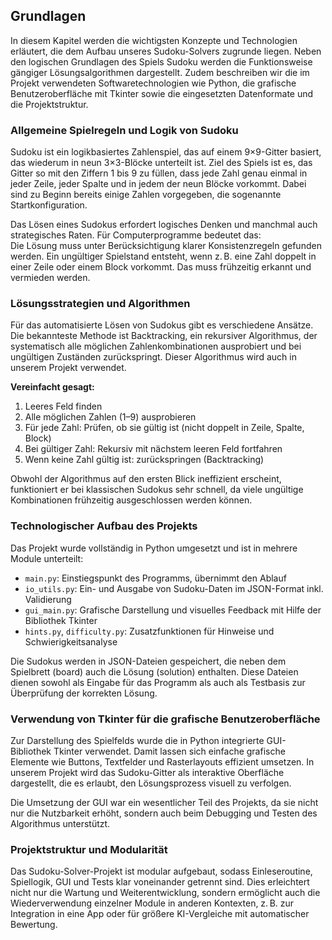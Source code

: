 ## Grundlagen
In diesem Kapitel werden die wichtigsten Konzepte und Technologien erläutert, die dem Aufbau unseres Sudoku-Solvers zugrunde liegen. 
Neben den logischen Grundlagen des Spiels Sudoku werden die Funktionsweise gängiger Lösungsalgorithmen dargestellt. 
Zudem beschreiben wir die im Projekt verwendeten Softwaretechnologien wie Python, die grafische Benutzeroberfläche mit Tkinter sowie die eingesetzten Datenformate und die Projektstruktur.

### Allgemeine Spielregeln und Logik von Sudoku
Sudoku ist ein logikbasiertes Zahlenspiel, das auf einem 9×9-Gitter basiert, das wiederum in neun 3×3-Blöcke unterteilt ist. 
Ziel des Spiels ist es, das Gitter so mit den Ziffern 1 bis 9 zu füllen, dass jede Zahl genau einmal in jeder Zeile, jeder Spalte und in jedem der neun Blöcke vorkommt. 
Dabei sind zu Beginn bereits einige Zahlen vorgegeben, die sogenannte Startkonfiguration.

Das Lösen eines Sudokus erfordert logisches Denken und manchmal auch strategisches Raten. 
Für Computerprogramme bedeutet das:  
Die Lösung muss unter Berücksichtigung klarer Konsistenzregeln gefunden werden. 
Ein ungültiger Spielstand entsteht, wenn z. B. eine Zahl doppelt in einer Zeile oder einem Block vorkommt. Das muss frühzeitig erkannt und vermieden werden.

### Lösungsstrategien und Algorithmen
Für das automatisierte Lösen von Sudokus gibt es verschiedene Ansätze. 
Die bekannteste Methode ist Backtracking, ein rekursiver Algorithmus, der systematisch alle möglichen Zahlenkombinationen ausprobiert und bei ungültigen Zuständen zurückspringt. 
Dieser Algorithmus wird auch in unserem Projekt verwendet.

**Vereinfacht gesagt:**
1. Leeres Feld finden
2. Alle möglichen Zahlen (1–9) ausprobieren
3. Für jede Zahl: Prüfen, ob sie gültig ist (nicht doppelt in Zeile, Spalte, Block)
4. Bei gültiger Zahl: Rekursiv mit nächstem leeren Feld fortfahren
5. Wenn keine Zahl gültig ist: zurückspringen (Backtracking)

Obwohl der Algorithmus auf den ersten Blick ineffizient erscheint, funktioniert er bei klassischen Sudokus sehr schnell, da viele ungültige Kombinationen frühzeitig ausgeschlossen werden können.

### Technologischer Aufbau des Projekts
Das Projekt wurde vollständig in Python umgesetzt und ist in mehrere Module unterteilt:
- `main.py`: Einstiegspunkt des Programms, übernimmt den Ablauf
- `io_utils.py`: Ein- und Ausgabe von Sudoku-Daten im JSON-Format inkl. Validierung
- `gui_main.py`: Grafische Darstellung und visuelles Feedback mit Hilfe der Bibliothek Tkinter
- `hints.py`, `difficulty.py`: Zusatzfunktionen für Hinweise und Schwierigkeitsanalyse

Die Sudokus werden in JSON-Dateien gespeichert, die neben dem Spielbrett (board) auch die Lösung (solution) enthalten. 
Diese Dateien dienen sowohl als Eingabe für das Programm als auch als Testbasis zur Überprüfung der korrekten Lösung.

### Verwendung von Tkinter für die grafische Benutzeroberfläche
Zur Darstellung des Spielfelds wurde die in Python integrierte GUI-Bibliothek Tkinter verwendet. 
Damit lassen sich einfache grafische Elemente wie Buttons, Textfelder und Rasterlayouts effizient umsetzen. 
In unserem Projekt wird das Sudoku-Gitter als interaktive Oberfläche dargestellt, die es erlaubt, den Lösungsprozess visuell zu verfolgen.

Die Umsetzung der GUI war ein wesentlicher Teil des Projekts, da sie nicht nur die Nutzbarkeit erhöht, sondern auch beim Debugging und Testen des Algorithmus unterstützt.

### Projektstruktur und Modularität
Das Sudoku-Solver-Projekt ist modular aufgebaut, sodass Einleseroutine, Spiellogik, GUI und Tests klar voneinander getrennt sind. 
Dies erleichtert nicht nur die Wartung und Weiterentwicklung, sondern ermöglicht auch die Wiederverwendung einzelner Module in anderen Kontexten, z. B. zur Integration in eine App oder für größere KI-Vergleiche mit automatischer Bewertung.